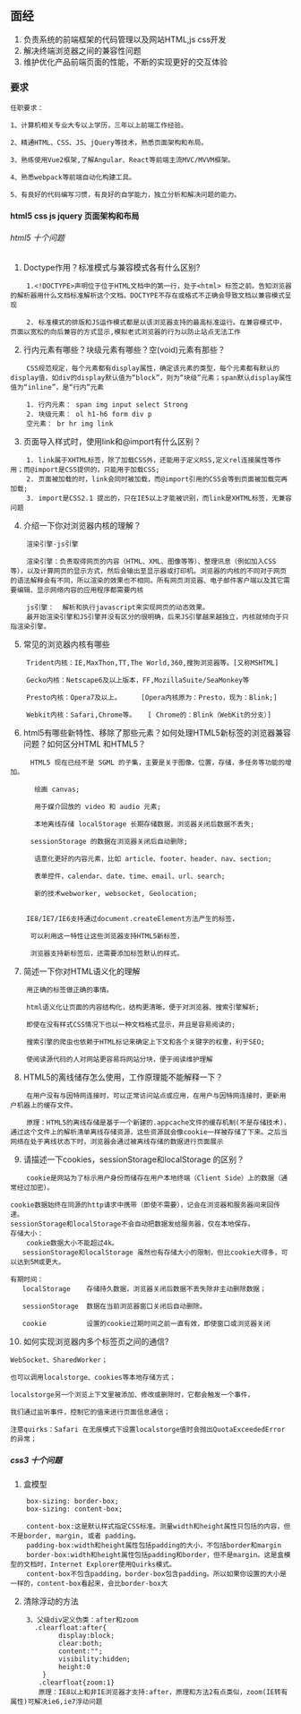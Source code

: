 ## 面经

1. 负责系统的前端框架的代码管理以及网站HTML,js css开发
2. 解决终端浏览器之间的兼容性问题
3. 维护优化产品前端页面的性能，不断的实现更好的交互体验

### 要求

```
任职要求：

1、计算机相关专业大专以上学历，三年以上前端工作经验。

2、精通HTML、CSS、JS、jQuery等技术，熟悉页面架构和布局。

3、熟练使用Vue2框架,了解Angular、React等前端主流MVC/MVVM框架。

4、熟悉webpack等前端自动化构建工具。

5、有良好的代码编写习惯，有良好的自学能力，独立分析和解决问题的能力。

```

#### html5 css js jquery  页面架构和布局

###### html5 十个问题
1. Doctype作用？标准模式与兼容模式各有什么区别?
```
    1.<!DOCTYPE>声明位于位于HTML文档中的第一行，处于<html> 标签之前。告知浏览器的解析器用什么文档标准解析这个文档。DOCTYPE不存在或格式不正确会导致文档以兼容模式呈现

    2. 标准模式的排版和JS运作模式都是以该浏览器支持的最高标准运行。在兼容模式中，页面以宽松的向后兼容的方式显示,模拟老式浏览器的行为以防止站点无法工作
```

2. 行内元素有哪些？块级元素有哪些？空(void)元素有那些？
```
    CSS规范规定，每个元素都有display属性，确定该元素的类型，每个元素都有默认的display值，如div的display默认值为“block”，则为“块级”元素；span默认display属性值为“inline”，是“行内”元素

    1. 行内元素： span img input select Strong 
    2. 块级元素： ol h1-h6 form div p 
    空元素： br hr img link 
```

3. 页面导入样式时，使用link和@import有什么区别？
```
    1. link属于XHTML标签，除了加载CSS外，还能用于定义RSS,定义rel连接属性等作用；而@import是CSS提供的，只能用于加载CSS;
    2. 页面被加载的时，link会同时被加载，而@import引用的CSS会等到页面被加载完再加载;
    3. import是CSS2.1 提出的，只在IE5以上才能被识别，而link是XHTML标签，无兼容问题
```

4. 介绍一下你对浏览器内核的理解？
```
    渲染引擎-js引擎

    渲染引擎：负责取得网页的内容（HTML、XML、图像等等）、整理讯息（例如加入CSS等），以及计算网页的显示方式，然后会输出至显示器或打印机。浏览器的内核的不同对于网页的语法解释会有不同，所以渲染的效果也不相同。所有网页浏览器、电子邮件客户端以及其它需要编辑、显示网络内容的应用程序都需要内核

    js引擎：  解析和执行javascript来实现网页的动态效果。
    最开始渲染引擎和JS引擎并没有区分的很明确，后来JS引擎越来越独立，内核就倾向于只指渲染引擎。
```

5. 常见的浏览器内核有哪些
```
    Trident内核：IE,MaxThon,TT,The World,360,搜狗浏览器等。[又称MSHTML]

    Gecko内核：Netscape6及以上版本，FF,MozillaSuite/SeaMonkey等

    Presto内核：Opera7及以上。     [Opera内核原为：Presto，现为：Blink;]

    Webkit内核：Safari,Chrome等。   [ Chrome的：Blink（WebKit的分支）]
```

6. html5有哪些新特性、移除了那些元素？如何处理HTML5新标签的浏览器兼容问题？如何区分HTML 和HTML5？

```
     HTML5 现在已经不是 SGML 的子集，主要是关于图像，位置，存储，多任务等功能的增加。

      绘画 canvas;

      用于媒介回放的 video 和 audio 元素;

      本地离线存储 localStorage 长期存储数据，浏览器关闭后数据不丢失;

     sessionStorage 的数据在浏览器关闭后自动删除;

      语意化更好的内容元素，比如 article、footer、header、nav、section;

      表单控件，calendar、date、time、email、url、search;

      新的技术webworker, websocket, Geolocation;


    IE8/IE7/IE6支持通过document.createElement方法产生的标签，

     可以利用这一特性让这些浏览器支持HTML5新标签，

     浏览器支持新标签后，还需要添加标签默认的样式。
```

7. 简述一下你对HTML语义化的理解
```
    用正确的标签做正确的事情。

    html语义化让页面的内容结构化，结构更清晰，便于对浏览器、搜索引擎解析;

    即使在没有样式CSS情况下也以一种文档格式显示，并且是容易阅读的;

    搜索引擎的爬虫也依赖于HTML标记来确定上下文和各个关键字的权重，利于SEO;

    使阅读源代码的人对网站更容易将网站分块，便于阅读维护理解
```

8. HTML5的离线储存怎么使用，工作原理能不能解释一下？
```
    在用户没有与因特网连接时，可以正常访问站点或应用，在用户与因特网连接时，更新用户机器上的缓存文件。

    原理：HTML5的离线存储是基于一个新建的.appcache文件的缓存机制(不是存储技术)，通过这个文件上的解析清单离线存储资源，这些资源就会像cookie一样被存储了下来。之后当网络在处于离线状态下时，浏览器会通过被离线存储的数据进行页面展示
```

9. 请描述一下cookies，sessionStorage和localStorage 的区别？
```
    cookie是网站为了标示用户身份而储存在用户本地终端（Client Side）上的数据（通常经过加密）。

cookie数据始终在同源的http请求中携带（即使不需要），记会在浏览器和服务器间来回传递。
sessionStorage和localStorage不会自动把数据发给服务器，仅在本地保存。
存储大小：
    cookie数据大小不能超过4k。
   sessionStorage和localStorage 虽然也有存储大小的限制，但比cookie大得多，可以达到5M或更大。

有期时间：
   localStorage    存储持久数据，浏览器关闭后数据不丢失除非主动删除数据；

   sessionStorage  数据在当前浏览器窗口关闭后自动删除。

   cookie          设置的cookie过期时间之前一直有效，即使窗口或浏览器关闭
```

10. 如何实现浏览器内多个标签页之间的通信?
```
WebSocket、SharedWorker；

也可以调用localstorge、cookies等本地存储方式；

localstorge另一个浏览上下文里被添加、修改或删除时，它都会触发一个事件，

我们通过监听事件，控制它的值来进行页面信息通信；

注意quirks：Safari 在无痕模式下设置localstorge值时会抛出QuotaExceededError 的异常；
```


##### css3 十个问题
1. 盒模型
```
    box-sizing: border-box;
    box-sizing: content-box;

    content-box:这是默认样式指定CSS标准。测量width和height属性只包括的内容，但不是border, margin, 或者 padding。
    padding-box:width和height属性包括padding的大小，不包括border和margin
    border-box:width和height属性包括padding和border，但不是margin。这是盒模型的文档时，Internet Explorer使用Quirks模式。
    content-box不包含padding，border-box包含padding。所以如果你设置的大小是一样的，content-box看起来，会比border-box大
```

2. 清除浮动的方法
```
    3、父级div定义伪类：after和zoom
      .clearfloat:after{
            display:block;
            clear:both;
            content:"";
            visibility:hidden;
            height:0
        }
       .clearfloat{zoom:1}
       原理：IE8以上和非IE浏览器才支持:after，原理和方法2有点类似，zoom(IE转有属性)可解决ie6,ie7浮动问题
```

